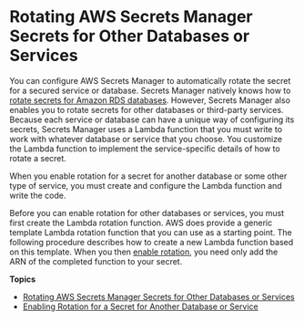 # Rotating AWS Secrets Manager Secrets for Other Databases or Services<a name="rotating-secrets-other"></a>

You can configure AWS Secrets Manager to automatically rotate the secret for a secured service or database\. Secrets Manager natively knows how to [rotate secrets for Amazon RDS databases](rotating-secrets-rds.md)\. However, Secrets Manager also enables you to rotate secrets for other databases or third\-party services\. Because each service or database can have a unique way of configuring its secrets, Secrets Manager uses a Lambda function that you must write to work with whatever database or service that you choose\. You customize the Lambda function to implement the service\-specific details of how to rotate a secret\.

When you enable rotation for a secret for another database or some other type of service, you must create and configure the Lambda function and write the code\.

Before you can enable rotation for other databases or services, you must first create the Lambda rotation function\. AWS does provide a generic template Lambda rotation function that you can use as a starting point\. The following procedure describes how to create a new Lambda function based on this template\. When you then [enable rotation](enable-rotation-other.md), you need only add the ARN of the completed function to your secret\.

**Topics**
+ [Rotating AWS Secrets Manager Secrets for Other Databases or Services](rotating-secrets-create-generic-template.md)
+ [Enabling Rotation for a Secret for Another Database or Service](enable-rotation-other.md)